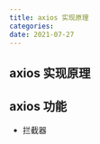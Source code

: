 ```yaml
---
title: axios 实现原理
categories:
date: 2021-07-27
---
```


<!-- more -->

## axios 实现原理

## axios 功能

- 拦截器

